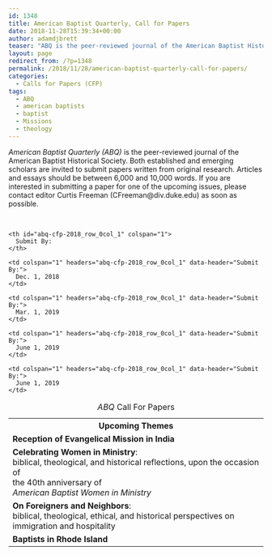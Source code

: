 ```yaml
---
id: 1348
title: American Baptist Quarterly, Call for Papers
date: 2018-11-28T15:39:34+00:00
author: adamdjbrett
teaser: "ABQ is the peer-reviewed journal of the American Baptist Historical Society. Both established and emerging scholars are invited to submit papers written from original research. Articles and essays should be between 6,000 and 10,000 words."
layout: page
redirect_from: /?p=1348
permalink: /2018/11/28/american-baptist-quarterly-call-for-papers/
categories:
  - Calls for Papers (CFP)
tags:
  - ABQ
  - american baptists
  - baptist
  - Missions
  - theology
---
```

<p class="p3">
  <span class="s1"><em>American Baptist Quarterly (ABQ)</em> </span>is the peer-reviewed journal of the American Baptist Historical Society. Both established and emerging scholars are invited to submit papers written from original research. Articles and essays should be between 6,000 and 10,000 words. <span class="s2">If </span>you are interested in submitting a paper for one of the upcoming issues, please contact editor <span class="s3">Curtis Freeman </span>(<span class="s4">CFreeman@div.duke.ed</span><span class="s4">u</span><span class="s4">) as </span><span class="s3">soon </span>as possible.
</p>

<!--more-->

&nbsp;

<table id="abq-cfp-2018" class="wdn_responsive_table flush-left">
  <caption><em>ABQ</em> Call For Papers</caption> <tr>
    <th id="abq-cfp-2018_row_0col_0" colspan="1">
      Upcoming Themes
    </th>

    <th id="abq-cfp-2018_row_0col_1" colspan="1">
      Submit By:
    </th>
  </tr>

  <tr>
    <td colspan="1" headers="abq-cfp-2018_row_0col_0" data-header="Upcoming Themes">
      <strong>Reception of Evangelical Mission in India</strong>
    </td>

    <td colspan="1" headers="abq-cfp-2018_row_0col_1" data-header="Submit By:">
      Dec. 1, 2018
    </td>
  </tr>

  <tr>
    <td colspan="1" headers="abq-cfp-2018_row_0col_0" data-header="Upcoming Themes">
      <strong>Celebrating Women in Ministry</strong>:<br /> biblical, theological, and historical reflections, upon the occasion of<br /> the 40th anniversary of<br /> <em>American Baptist Women in Ministry</em>
    </td>

    <td colspan="1" headers="abq-cfp-2018_row_0col_1" data-header="Submit By:">
      Mar. 1, 2019
    </td>
  </tr>

  <tr>
    <td colspan="1" headers="abq-cfp-2018_row_0col_0" data-header="Upcoming Themes">
      <strong>On Foreigners and Neighbors</strong>:<br /> biblical, theological, ethical, and historical perspectives on immigration and hospitality
    </td>

    <td colspan="1" headers="abq-cfp-2018_row_0col_1" data-header="Submit By:">
      June 1, 2019
    </td>
  </tr>

  <tr>
    <td colspan="1" headers="abq-cfp-2018_row_0col_0" data-header="Upcoming Themes">
      <strong>Baptists in Rhode Island</strong>
    </td>

    <td colspan="1" headers="abq-cfp-2018_row_0col_1" data-header="Submit By:">
      June 1, 2019
    </td>
  </tr>
</table>
